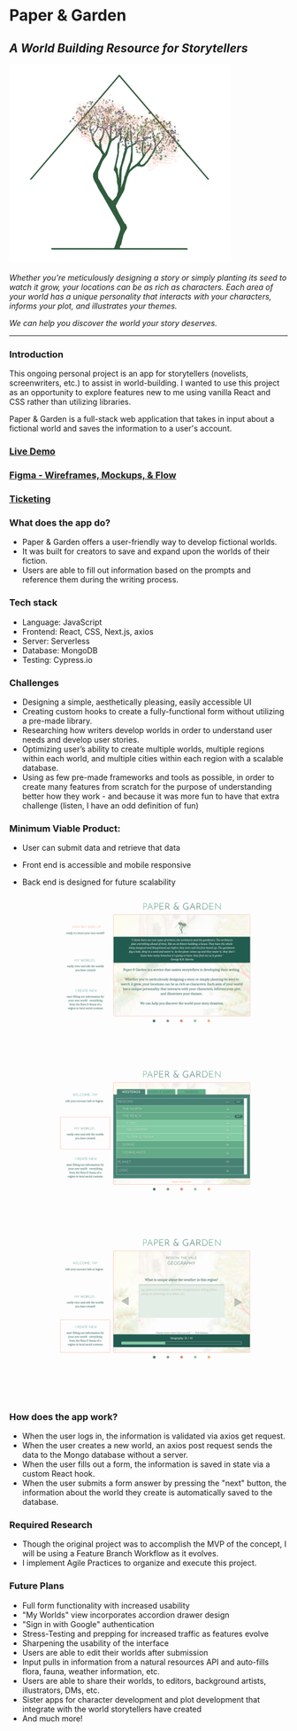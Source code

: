# Paper & Garden
## *A World Building Resource for Storytellers*

![logo](public/builderlogo.png)

*Whether you're meticulously designing a story or simply planting its seed to watch it grow, your locations can be as rich as characters. Each area of your world has a unique personality that interacts with your characters, informs your plot, and illustrates your themes.*

*We can help you discover the world your story deserves.*

---


### Introduction
This ongoing personal project is an app for storytellers (novelists, screenwriters, etc.) to assist in world-building. I wanted to use this project as an opportunity to explore features new to me using vanilla React and CSS rather than utilizing libraries. 

Paper & Garden is a full-stack web application that takes in input about a fictional world and saves the information to a user's account.

### [Live Demo](http://papergarden.tay-made.com)
### [Figma - Wireframes, Mockups, & Flow](https://www.figma.com/file/hN1TvqZse7avr7pcmeWt5r/Paper%26Garden?node-id=0%3A11)
### [Ticketing](https://sharing.clickup.com/b/h/4-37818161-2/1b0082d77ec2865)

### What does the app do?
* Paper & Garden offers a user-friendly way to develop fictional worlds.
* It was built for creators to save and expand upon the worlds of their fiction.
* Users are able to fill out information based on the prompts and reference them during the writing process.

### Tech stack
* Language: JavaScript
* Frontend: React, CSS, Next.js, axios
* Server: Serverless
* Database: MongoDB
* Testing: Cypress.io

### Challenges
* Designing a simple, aesthetically pleasing, easily accessible UI
* Creating custom hooks to create a fully-functional form without utilizing a pre-made library.
* Researching how writers develop worlds in order to understand user needs and develop user stories.
* Optimizing user’s ability to create multiple worlds, multiple regions within each world, and multiple cities within each region with a scalable database.
* Using as few pre-made frameworks and tools as possible, in order to create many features from scratch for the purpose of understanding better how they work - and because it was more fun to have that extra challenge (listen, I have an odd definition of fun)

### Minimum Viable Product:
* User can submit data and retrieve that data
* Front end is accessible and mobile responsive
* Back end is designed for future scalability

  ![HomePic](screenshots/Figma/Home.png)
  ![FormGif](screenshots/Figma/MyWorlds.png)
  ![ListGif](screenshots/Figma/CreateWorld.png)

### How does the app work?
* When the user logs in, the information is validated via axios get request.
* When the user creates a new world, an axios post request sends the data to the Mongo database without a server.
* When the user fills out a form, the information is saved in state via a custom React hook.
* When the user submits a form answer by pressing the "next" button, the information about the world they create is automatically saved to the database.

### Required Research
* Though the original project was to accomplish the MVP of the concept, I will be using a Feature Branch Workflow as it evolves.
* I implement Agile Practices to organize and execute this project.

### Future Plans
* Full form functionality with increased usability
* "My Worlds" view incorporates accordion drawer design
* "Sign in with Google" authentication
* Stress-Testing and prepping for increased traffic as features evolve
* Sharpening the usability of the interface
* Users are able to edit their worlds after submission
* Input pulls in information from a natural resources API and auto-fills flora, fauna, weather information, etc.
* Users are able to share their worlds, to editors, background artists, illustrators, DMs, etc.
* Sister apps for character development and plot development that integrate with the world storytellers have created
* And much more!
